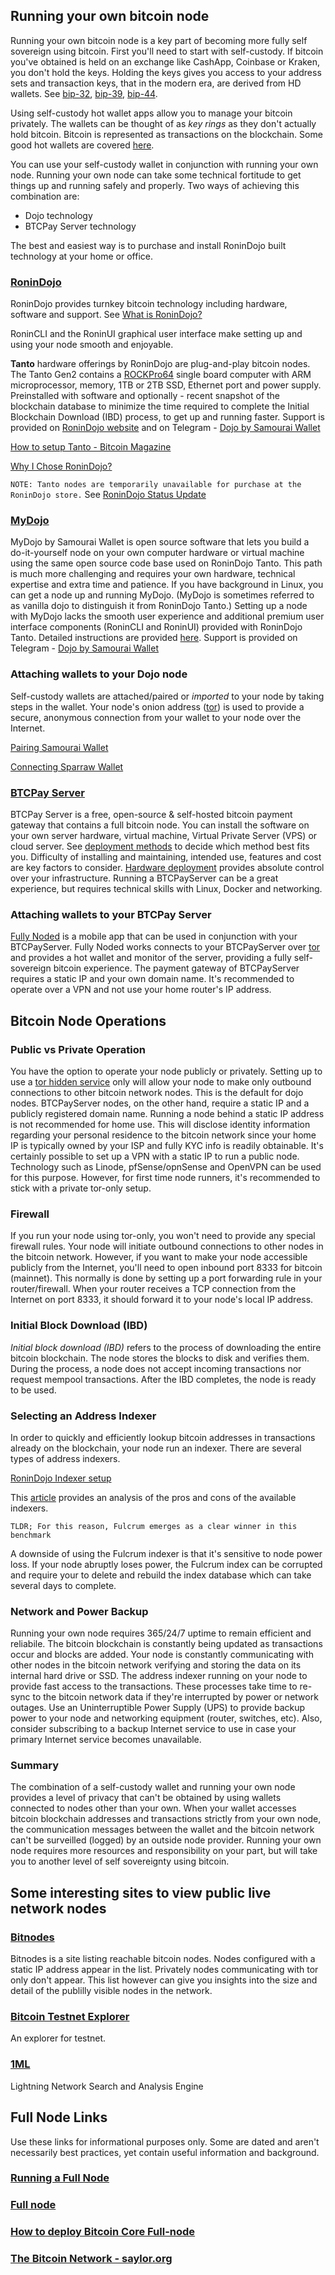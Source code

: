 ## Running your own bitcoin node
Running your own bitcoin node is a key part of becoming more fully self sovereign using bitcoin. First you'll need to start with self-custody. If bitcoin you've obtained is held on an exchange like CashApp, Coinbase or Kraken, you don't hold the keys. Holding the keys gives you access to your address sets and transaction keys, that in the modern era, are derived from HD wallets. See [bip-32](https://en.bitcoin.it/wiki/BIP_0032), [bip-39](https://en.bitcoin.it/wiki/BIP_0039), [bip-44](https://en.bitcoin.it/wiki/BIP_0044).

Using self-custody hot wallet apps allow you to manage your bitcoin privately. The wallets can be thought of as *key rings* as they don't actually hold bitcoin. Bitcoin is represented as transactions on the blockchain. Some good hot wallets are covered [here](url). 

You can use your self-custody wallet in conjunction with running your own node. Running your own node can take some technical fortitude to get things up and running safely and properly. 
Two ways of achieving this combination are:

* Dojo technology
* BTCPay Server technology

The best and easiest way is to purchase and install RoninDojo built technology at your home or office.

### [RoninDojo](https://web.archive.org/web/20240426061333mp_/https://wiki.ronindojo.io/en/home)
RoninDojo provides turnkey bitcoin technology including hardware, software and support. See [What is RoninDojo?](https://blog.ronindojo.io/what-is-ronindojo)

RoninCLI and the RoninUI graphical user interface make setting up and using your node smooth and enjoyable.

**Tanto** hardware offerings by RoninDojo are plug-and-play bitcoin nodes. The Tanto Gen2 contains a [ROCKPro64](https://pine64.org/devices/rockpro64) single board computer with ARM microprocessor, 
memory, 1TB or 2TB SSD, Ethernet port and power supply. Preinstalled with software and optionally - recent snapshot of the blockchain database to minimize the time required to complete the Initial Blockchain Download (IBD) process, to get up and running faster. Support is provided on [RoninDojo website](https://web.archive.org/web/20240421123402mp_/https://wiki.ronindojo.io/en/support) and on Telegram - [Dojo by Samourai Wallet](t.me/RoninDojoNode/1)

[How to setup Tanto - Bitcoin Magazine](https://bitcoinmagazine.com/guides/set-up-ronindojo-for-private-bitcoin#gid=ci029c5f461008272a&pid=tanto04_1)

[Why I Chose RoninDojo?](https://blog.ronindojo.io/why-choose-ronindojo/)

`NOTE: Tanto nodes are temporarily unavailable for purchase at the RoninDojo store.` See [RoninDojo Status Update](https://blog.ronindojo.io/ronindojo-update-2024)

### [MyDojo](https://github.com/Dojo-Open-Source-Project/samourai-dojo/blob/develop/doc/DOCKER_ubuntu_setup.md) 
MyDojo by Samourai Wallet is open source software that lets you build a do-it-yourself node on your own computer hardware or virtual machine using the same open source code base used on RoninDojo Tanto. This path is much more challenging and requires your own hardware, technical expertise and extra time and patience. If you have background in Linux, you can get a node up and running MyDojo. (MyDojo is sometimes referred to as vanilla dojo to distinguish it from RoninDojo Tanto.) Setting up a node with MyDojo lacks the smooth user experience and additional premium user interface components (RoninCLI and RoninUI) provided with RoninDojo Tanto. Detailed instructions are provided [here](https://github.com/Dojo-Open-Source-Project/samourai-dojo/blob/develop/doc%2FDOCKER_ubuntu_setup.md). Support is provided on Telegram - [Dojo by Samourai Wallet](https://t.me/samourai_dojo) 

### Attaching wallets to your Dojo node
Self-custody wallets are attached/paired or *imported* to your node by taking steps in the wallet. Your node's onion address ([tor](https://www.torproject.org/)) is used to provide a secure, anonymous connection from your wallet to your node over the Internet.

[Pairing Samourai Wallet](https://web.archive.org/web/20240214172859mp_/https://wiki.ronindojo.io/en/setup/samourai-wallet)

[Connecting Sparraw Wallet](https://web.archive.org/web/20240502010028mp_/https://wiki.ronindojo.io/en/setup/sparrow-wallet)


### [BTCPay Server](https://btcpayserver.org/)
BTCPay Server is a free, open-source & self-hosted bitcoin payment gateway that contains a full bitcoin node. You can install the software on your own server hardware, virtual machine, Virtual Private Server (VPS) or cloud server. See [deployment methods](https://docs.btcpayserver.org/Deployment/) to decide which method best fits you. Difficulty of installing and maintaining, intended use, features and cost are key factors to consider. [Hardware deployment](https://docs.btcpayserver.org/Deployment/Hardware/) provides absolute control over your infrastructure. Running a BTCPayServer can be a great experience, but requires technical skills with Linux, Docker and networking. 

### Attaching wallets to your BTCPay Server

[Fully Noded](https://fullynoded.app/) is a mobile app that can be used in conjunction with your BTCPayServer. Fully Noded works connects to your BTCPayServer over [tor](https://www.torproject.org/) and provides a hot wallet and monitor of the server, providing a fully self-sovereign bitcoin experience. The payment gateway of BTCPayServer requires a static IP and your own domain name. It's recommended to operate over a VPN and not use your home router's IP address.

## Bitcoin Node Operations

### Public vs Private Operation
You have the option to operate your node publicly or privately. Setting up to use a [tor hidden service](https://en.bitcoin.it/wiki/Setting_up_a_Tor_hidden_service) only will allow your node to make only outbound connections to other bitcoin network nodes. This is the default for dojo nodes. BTCPayServer nodes, on the other hand, require a static IP and a publicly registered domain name. Running a node behind a static IP address is not recommended for home use. This will disclose identity information regarding your personal residence to the bitcoin network since your home IP is typically owned by your ISP and fully KYC info is readily obtainable. It's certainly possible to set up a VPN with a static IP to run a public node. Technology such as Linode, pfSense/opnSense and OpenVPN can be used for this purpose. However, for first time node runners, it's recommended to stick with a private tor-only setup.

### Firewall
If you run your node using tor-only, you won't need to provide any special firewall rules. Your node will initiate outbound connections to other nodes in the bitcoin network. However, if you want to make your node accessible publicly from the Internet, you'll need to open inbound port 8333 for bitcoin (mainnet). This normally is done by setting up a port forwarding rule in your router/firewall. When your router receives a TCP connection from the Internet on port 8333, it should forward it to your node's local IP address.

### Initial Block Download (IBD)
_Initial block download (IBD)_ refers to the process of downloading the entire bitcoin blockchain. The node stores the blocks to disk and verifies them. During the process, a node does not accept incoming transactions nor request mempool transactions. After the IBD completes, the node is ready to be used.

### Selecting an Address Indexer
In order to quickly and efficiently lookup bitcoin addresses in transactions already on the blockchain, your node run an indexer. There are several types of address indexers.  

[RoninDojo Indexer setup](https://web.archive.org/web/20240214172902mp_/https://wiki.ronindojo.io/en/setup/indexer)

This [article](https://sparrowwallet.com/docs/server-performance.html) provides an analysis of the pros and cons of the available indexers.

`TLDR; For this reason, Fulcrum emerges as a clear winner in this benchmark`

A downside of using the Fulcrum indexer is that it's sensitive to node power loss. If your node abruptly loses power, the Fulcrum index can be corrupted and require your to delete and rebuild the index database which can take several days to complete.

### Network and Power Backup
Running your own node requires 365/24/7 uptime to remain efficient and reliabile. The bitcoin blockchain is constantly being updated as transactions occur and blocks are added. Your node is constantly communicating with other nodes in the bitcoin network verifying and storing the data on its internal hard drive or SSD. The address indexer running on your node to provide fast access to the transactions. These processes take time to re-sync to the bitcoin network data if they're interrupted by power or network outages. Use an Uninterruptible Power Supply (UPS) to provide backup power to your node and networking equipment (router, switches, etc). Also, consider subscribing to a backup Internet service to use in case your primary Internet service becomes unavailable.


### Summary
The combination of a self-custody wallet and running your own node provides a level of privacy that can't be obtained by using wallets connected to nodes other than your own. When your wallet accesses bitcoin blockchain addresses and transactions strictly from your own node, the communication messages between the wallet and the bitcoin network can't be surveilled (logged) by an outside node provider. Running your own node requires more resources and responsibility on your part, but will take you to another level of self sovereignty using bitcoin.

## Some interesting sites to view public live network nodes

### [Bitnodes](https://bitnodes.io)
Bitnodes is a site listing reachable bitcoin nodes. Nodes configured with a static IP address appear in the list. Privately nodes communicating with tor only don't appear. This list however can give you insights into the size and detail of the publilly visible nodes in the network.

### [Bitcoin Testnet Explorer](https://live.blockcypher.com/btc-testnet/)
An explorer for testnet.

### [1ML](https://1ml.com/)
Lightning Network Search and Analysis Engine

## Full Node Links
Use these links for informational purposes only. Some are dated and aren't necessarily best practices, yet contain useful information and background.

### [Running a Full Node](https://bitcoin.org/en/full-node#what-is-a-full-node)

### [Full node](https://en.bitcoin.it/wiki/Full_node)

### [How to deploy Bitcoin Core Full-node](https://www.blockmeadow.com/bitcoin-how-to-deploy-full-node/)

### [The Bitcoin Network - saylor.org](https://learn.saylor.org/mod/book/view.php?id=36307&chapterid=18899)




